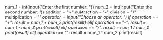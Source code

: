 num_1 = int(input("Enter the first number: "))
num_2 = int(input("Enter the second number: "))
addition = "+"
subtraction = "-"
division = "/"
multiplication = "*"
operation = input("Choose an operator: ")
if operation == "+":
    result = num_1 + num_2
    print(result)
elif operation == "-":
    result = num_1 - num_2
    print(result)
elif operation == "/":
    result = num_1 / num_2
    print(result)
elif operation == "*":
    result = num_1 * num_2
    print(result)
